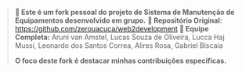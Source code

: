 > **📌 Este é um fork pessoal do projeto de Sistema de Manutenção de Equipamentos desenvolvido em grupo.**
> **🔗 Repositório Original:** https://github.com/zerouacuca/web2development
> **👥 Equipe Completa:** Aruni van Amstel, Lucas Souza de Oliveira, Lucca Haj Mussi, Leonardo dos Santos Correa, Alires Rosa, Gabriel Biscaia
> 
> **O foco deste fork é destacar minhas contribuições específicas.**
